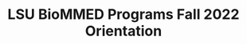 ---
layout: post
title: LSU BioMMED Programs Fall 2022 Orientation
categories: events
eventDate: October 14, 2022
eventEndDate: 
startTime: 
endTime: 
textOnUrl: LSU BioMMED Programs Fall 2022
link: /downloads/LSU BioMMED Programs Fall 2022.pdf
description: Free Bioinformatic training for LSU and LBRN students! Live Orientation October 14, 2022. Learn More About the Upcoming Louisiana State University BioMMED Fall Programs.
---